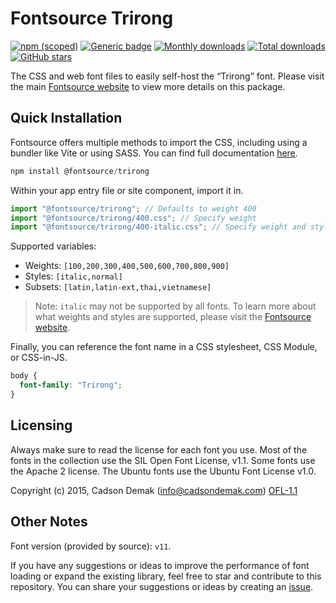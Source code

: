 # Fontsource Trirong

[![npm (scoped)](https://img.shields.io/npm/v/@fontsource/trirong?color=brightgreen)](https://www.npmjs.com/package/@fontsource/trirong) [![Generic badge](https://img.shields.io/badge/fontsource-passing-brightgreen)](https://github.com/fontsource/fontsource) [![Monthly downloads](https://badgen.net/npm/dm/@fontsource/trirong)](https://github.com/fontsource/fontsource) [![Total downloads](https://badgen.net/npm/dt/@fontsource/trirong)](https://github.com/fontsource/fontsource) [![GitHub stars](https://img.shields.io/github/stars/fontsource/fontsource.svg?style=social&label=Star)](https://github.com/fontsource/fontsource/stargazers)

The CSS and web font files to easily self-host the “Trirong” font. Please visit the main [Fontsource website](https://fontsource.org/fonts/trirong) to view more details on this package.

## Quick Installation

Fontsource offers multiple methods to import the CSS, including using a bundler like Vite or using SASS. You can find full documentation [here](https://fontsource.org/docs/getting-started/introduction).

```javascript
npm install @fontsource/trirong
```

Within your app entry file or site component, import it in.

```javascript
import "@fontsource/trirong"; // Defaults to weight 400
import "@fontsource/trirong/400.css"; // Specify weight
import "@fontsource/trirong/400-italic.css"; // Specify weight and style
```

Supported variables:
- Weights: `[100,200,300,400,500,600,700,800,900]`
- Styles: `[italic,normal]`
- Subsets: `[latin,latin-ext,thai,vietnamese]`

> Note: `italic` may not be supported by all fonts. To learn more about what weights and styles are supported, please visit the [Fontsource website](https://fontsource.org/fonts/trirong).

Finally, you can reference the font name in a CSS stylesheet, CSS Module, or CSS-in-JS.

```css
body {
  font-family: "Trirong";
}
```

## Licensing
Always make sure to read the license for each font you use. Most of the fonts in the collection use the SIL Open Font License, v1.1. Some fonts use the Apache 2 license. The Ubuntu fonts use the Ubuntu Font License v1.0.

Copyright (c) 2015, Cadson Demak (info@cadsondemak.com)
[OFL-1.1](http://scripts.sil.org/OFL)

## Other Notes
Font version (provided by source): `v11`.

If you have any suggestions or ideas to improve the performance of font loading or expand the existing library, feel free to star and contribute to this repository. You can share your suggestions or ideas by creating an [issue](https://github.com/fontsource/fontsource/issues).